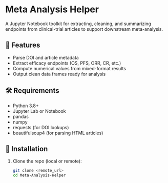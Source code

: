 # Meta Analysis Helper

A Jupyter Notebook toolkit for extracting, cleaning, and summarizing endpoints from clinical-trial articles to support downstream meta-analysis.

## 🚀 Features

- Parse DOI and article metadata  
- Extract efficacy endpoints (OS, PFS, ORR, CR, etc.)  
- Compute numerical values from mixed-format results  
- Output clean data frames ready for analysis  

## 🛠 Requirements

- Python 3.8+  
- Jupyter Lab or Notebook  
- pandas  
- numpy  
- requests (for DOI lookups)  
- beautifulsoup4 (for parsing HTML articles)

## 🔧 Installation

1. Clone the repo (local or remote):  
   ```bash
   git clone <remote_url>
   cd Meta-Analysis-Helper
